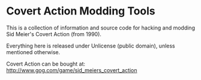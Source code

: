 Covert Action Modding Tools
=============

This is a collection of information and source code for hacking and
modding Sid Meier's Covert Action (from 1990).

Everything here is released under Unlicense (public domain), unless
mentioned otherwise.

Covert Action can be bought at: http://www.gog.com/game/sid_meiers_covert_action

